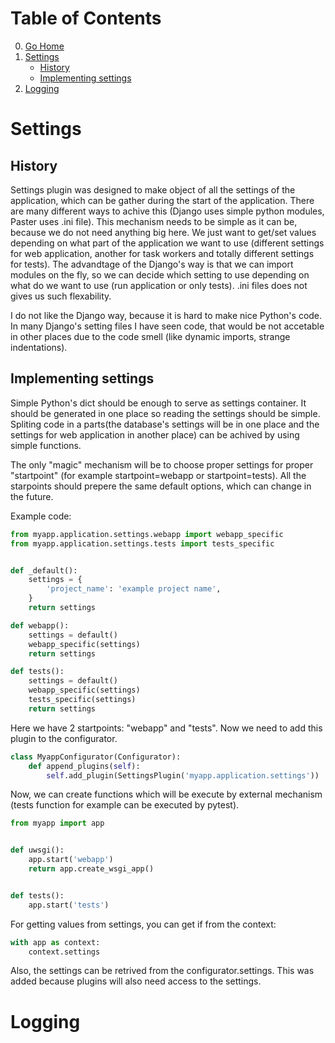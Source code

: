 # Table of Contents

0. [Go Home](../README.md)
1. [Settings](#settings)
    * [History](#history)
    * [Implementing settings](#implementing-settings)
2. [Logging](#logging)

# Settings

## History

Settings plugin was designed to make object of all the settings of the application,
which can be gather during the start of the application. There are many different
ways to achive this (Django uses simple python modules, Paster uses .ini file).
This mechanism needs to be simple as it can be, because we do not need anything
big here. We just want to get/set values depending on what part of the application
we want to use (different settings for web application, another for task workers
and totally different settings for tests). The advandtage of the Django's way
is that we can import modules on the fly, so we can decide which setting to use
depending on what do we want to use (run application or only tests). .ini files
does not gives us such flexability.

I do not like the Django way, because it is hard to make nice Python's code. In
many Django's setting files I have seen code, that would be not accetable in
other places due to the code smell (like dynamic imports, strange indentations).

## Implementing settings

Simple Python's dict should be enough to serve as settings container. It should
be generated in one place so reading the settings should be simple. Spliting code
in a parts(the database's settings will be in one place and the settings for web
application in another place) can be achived by using simple functions.

The only "magic" mechanism will be to choose proper settings for proper
"startpoint" (for example startpoint=webapp or startpoint=tests). All the
starpoints should prepere the same default options, which can change in the
future.

Example code:

```python
from myapp.application.settings.webapp import webapp_specific
from myapp.application.settings.tests import tests_specific


def _default():
    settings = {
        'project_name': 'example project name',
    }
    return settings

def webapp():
    settings = default()
    webapp_specific(settings)
    return settings

def tests():
    settings = default()
    webapp_specific(settings)
    tests_specific(settings)
    return settings
```

Here we have 2 startpoints: "webapp" and "tests". Now we need to add this plugin
to the configurator.

```python
class MyappConfigurator(Configurator):
    def append_plugins(self):
        self.add_plugin(SettingsPlugin('myapp.application.settings'))
```

Now, we can create functions which will be execute by external mechanism (tests
function for example can be executed by pytest).

```python
from myapp import app


def uwsgi():
    app.start('webapp')
    return app.create_wsgi_app()


def tests():
    app.start('tests')
```

For getting values from settings, you can get if from the context:

```python
with app as context:
    context.settings
```

Also, the settings can be retrived from the configurator.settings. This was
added because plugins will also need access to the settings.


# Logging
